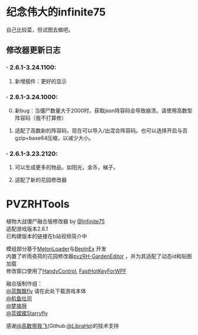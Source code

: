 # 纪念伟大的infinite75

自己比较菜，但试图去做吧。

## 修改器更新日志

### · 2.6.1-3.24.1100:

1. 新增插件：更好的显示

### · 2.6.1-3.24.1000:

0. 新bug：当僵尸数量大于2000时，获取json阵容码会导致崩溃。请使用高数型阵容码（我不打算修）

1. 适配了高数新的阵容码，现在可以导入/出混合阵容码。也可以选择开启与否gzip+base64压缩，以减少大小。

### · 2.6.1-3.23.2120:

1. 可以生成更多的物品，如阳光，金币，梯子。

2. 适配了新的花园修改器

# PVZRHTools

植物大战僵尸融合版修改器 by [@Infinite75](https://space.bilibili.com/672619350)    
适配游戏版本2.6.1      
已构建版本的链接在b站视频简介中

模组部分基于[MelonLoader](https://github.com/LavaGang/MelonLoader)与[BepInEx](https://github.com/BepInEx/BepInEx)
开发      
内置了听雨夜荷的花园修改器[pvzRH-GardenEditor](https://github.com/CarefreeSongs712/pvzRH-GardenEditor)
，并为其适配了动态id和贴图加载     
修改窗口使用了[HandyControl](https://github.com/HandyOrg/HandyControl), [FastHotKeyForWPF](https://github.com/Axvser/FastHotKeyForWPF)

融合版制作组：    
[@蓝飘飘fly](https://space.bilibili.com/3546619314178489) 请在此处下载游戏本体  
[@机鱼吐司](https://space.bilibili.com/85881762)   
[@梦珞呀](https://space.bilibili.com/270840380)    
[@蓝蝶蝶Starryfly](https://space.bilibili.com/27033629)

感谢[@高数带我飞](https://space.bilibili.com/1117414477)(Github:[@LibraHp](https://github.com/LibraHp/))的技术支持    

